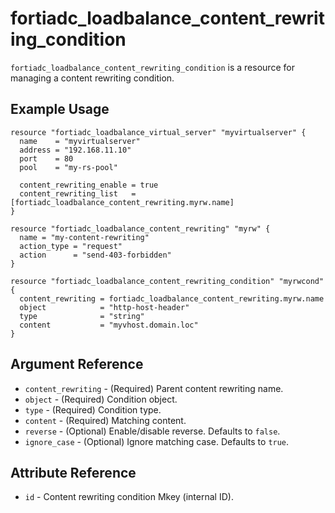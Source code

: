 # fortiadc_loadbalance_content_rewriting_condition

`fortiadc_loadbalance_content_rewriting_condition` is a resource for managing a content rewriting condition.

## Example Usage

```hcl
resource "fortiadc_loadbalance_virtual_server" "myvirtualserver" {
  name    = "myvirtualserver"
  address = "192.168.11.10"
  port    = 80
  pool    = "my-rs-pool"

  content_rewriting_enable = true
  content_rewriting_list   = [fortiadc_loadbalance_content_rewriting.myrw.name]
}

resource "fortiadc_loadbalance_content_rewriting" "myrw" {
  name = "my-content-rewriting"
  action_type = "request"
  action      = "send-403-forbidden"
}

resource "fortiadc_loadbalance_content_rewriting_condition" "myrwcond" {
  content_rewriting = fortiadc_loadbalance_content_rewriting.myrw.name
  object            = "http-host-header"
  type              = "string"
  content           = "myvhost.domain.loc"
}
```

## Argument Reference

* `content_rewriting` - (Required) Parent content rewriting name.
* `object` - (Required) Condition object.
* `type` - (Required) Condition type.
* `content` - (Required) Matching content.
* `reverse` - (Optional) Enable/disable reverse. Defaults to `false`.
* `ignore_case` - (Optional) Ignore matching case. Defaults to `true`.

## Attribute Reference

* `id` - Content rewriting condition Mkey (internal ID).